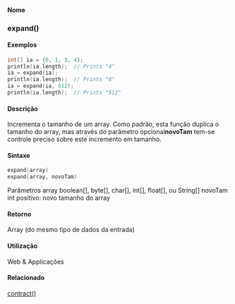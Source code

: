 
#### Nome
### expand()

#### Exemplos

```pde
int[] ia = {0, 1, 3, 4}; 
println(ia.length);  // Prints "4" 
ia = expand(ia); 
println(ia.length);  // Prints "8" 
ia = expand(ia, 512); 
println(ia.length);  // Prints "512" 

```

#### Descrição
Incrementa o tamanho de um array. Como
padrão, esta função duplica o tamanho do array,
mas através do parâmetro opcional**novoTam** tem-se controle preciso sobre este incremento em tamanho.

#### Sintaxe
```pde
expand(array)
expand(array, novoTam)

```
Parâmetros
array
boolean[], byte[], char[], int[], float[], ou String[]
novoTam
int positivo: novo tamanho do array

#### Retorno

	
Array (do mesmo tipo de dados da entrada)

#### Utilização

	
Web & Applicações

#### Relacionado
[contract()](contract_)
